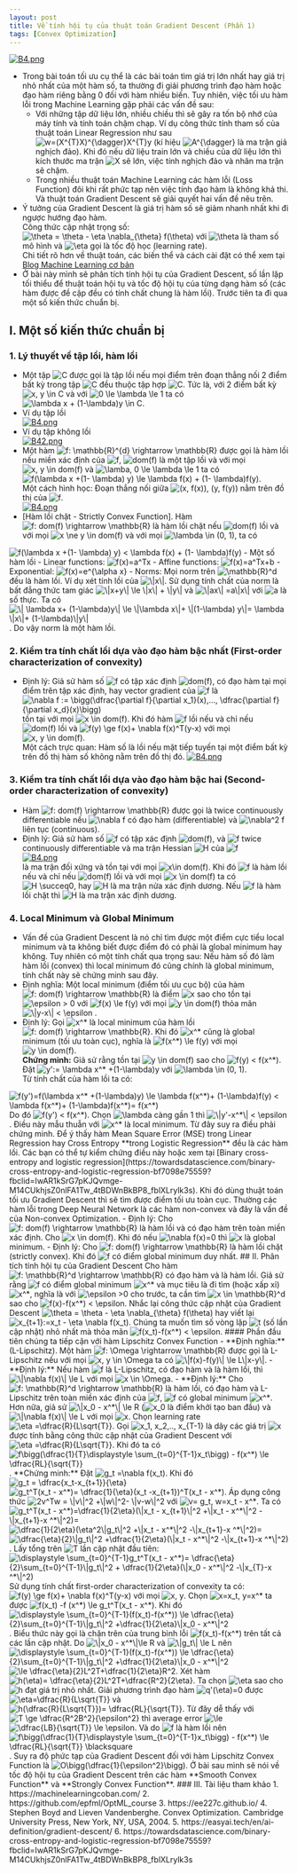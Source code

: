 ```yaml
---
layout: post
title: Về tính hội tụ của thuật toán Gradient Descent (Phần 1)
tags: [Convex Optimization]
---
```



[![B4.png](https://i.postimg.cc/B6N7nH5v/B4.png)](https://postimg.cc/TLLJky48)
- Trong bài toán tối ưu cụ thể là các bài toán tìm giá trị lớn nhất hay giá trị nhỏ nhất của một hàm số, ta thường đi giải phương trình đạo hàm hoặc đạo hàm riêng bằng 0 đối với hàm nhiều biến. Tuy nhiên, việc tối ưu hàm lỗi trong Machine Learning gặp phải các vấn đề sau:  
  - Với những tập dữ liệu lớn, nhiều chiều thì sẽ gây ra tốn bộ nhớ của máy tính và tính toán chậm chạp. Ví dụ công thức tính tham số của thuật toán Linear Regression như sau <img src="https://i.upmath.me/svg/w%3D(X%5E%7BT%7DX)%5E%7B%5Cdagger%7DX%5E%7BT%7Dy" alt="w=(X^{T}X)^{\dagger}X^{T}y" />  (kí hiệu <img src="https://i.upmath.me/svg/%20A%5E%7B%5Cdagger%7D" alt=" A^{\dagger}" /> là ma trận giả nghịch đảo). Khi đó nếu dữ liệu train lớn và chiều của dữ liệu lớn thì kích thước ma trận <img src="https://i.upmath.me/svg/X" alt="X" /> sẽ lớn, việc tính nghịch đảo và nhân ma trận sẽ chậm.
  - Trong nhiều thuật toán Machine Learning các hàm lỗi (Loss Function) đôi khi rất phức tạp nên việc tính đạo hàm là không khả thi.  
Và thuật toán Gradient Descent sẽ giải quyết hai vấn đề nêu trên.
- Ý tưởng của Gradient Descent là giá trị hàm số sẽ giảm nhanh nhất khi đi ngược hướng đạo hàm.  
Công thức cập nhật trọng số:  <img src="https://i.upmath.me/svg/%5Ctheta%20%3D%20%5Ctheta%20-%20%5Ceta%20%5Cnabla_%7B%5Ctheta%7D%20f(%5Ctheta)" alt="\theta = \theta - \eta \nabla_{\theta} f(\theta)" /> với <img src="https://i.upmath.me/svg/%5Ctheta%20" alt="\theta " /> là tham số mô hình và <img src="https://i.upmath.me/svg/%5Ceta%20" alt="\eta " /> gọi là tốc độ học (learning rate).  
Chi tiết rõ hơn về thuật toán, các biến thể và cách cài đặt có thể xem tại  [Blog Machine Learning cơ bản](https://machinelearningcoban.com/2017/01/12/gradientdescent/)
- Ở bài này mình sẽ phân tích tính hội tụ của Gradient Descent, số lần lặp tối thiểu để thuật toán hội tụ và tốc độ hội tụ của từng dạng hàm số (các hàm được đề cập đều có tính chất chung là hàm lồi). Trước tiên ta đi qua một số kiến thức chuẩn bị.  
## I. Một số kiến thức chuẩn bị  
### 1. Lý thuyết về tập lồi, hàm lồi
- Một tập <img src="https://i.upmath.me/svg/C" alt="C" /> được gọi là tập lồi nếu mọi điểm trên đoạn thẳng nối 2 điểm bất kỳ trong tập <img src="https://i.upmath.me/svg/C" alt="C" /> đều thuộc tập hợp <img src="https://i.upmath.me/svg/C" alt="C" />. Tức là, với 2 điểm bất kỳ <img src="https://i.upmath.me/svg/x%2C%20y%20%5Cin%20C" alt="x, y \in C" /> và với <img src="https://i.upmath.me/svg/0%20%5Cle%20%5Clambda%20%5Cle%201" alt="0 \le \lambda \le 1" /> ta có <img src="https://i.upmath.me/svg/%5Clambda%20x%20%2B%20(1-%5Clambda)y%20%5Cin%20C" alt="\lambda x + (1-\lambda)y \in C" />.  
- Ví dụ tập lồi  
[![B4.png](https://i.postimg.cc/c1D7Fbg5/B4.png)](https://postimg.cc/mhHFDVSQ)
- Ví dụ tập không lồi  
[![B42.png](https://i.postimg.cc/sXLYgBrC/B42.png)](https://postimg.cc/TLrLk31t)
- Một hàm <img src="https://i.upmath.me/svg/f%3A%20%5Cmathbb%7BR%7D%5E%7Bd%7D%20%5Crightarrow%20%5Cmathbb%7BR%7D" alt="f: \mathbb{R}^{d} \rightarrow \mathbb{R}" /> được gọi là hàm lồi nếu miền xác định của <img src="https://i.upmath.me/svg/f" alt="f" />, <img src="https://i.upmath.me/svg/dom(f)" alt="dom(f)" /> là một tập lồi và với mọi <img src="https://i.upmath.me/svg/x%2C%20y%20%5Cin%20dom(f)" alt="x, y \in dom(f)" /> và <img src="https://i.upmath.me/svg/%5Clamba%2C%200%20%5Cle%20%5Clambda%20%5Cle%201" alt="\lamba, 0 \le \lambda \le 1" /> ta có  
<img src="https://i.upmath.me/svg/f(%5Clambda%20x%20%2B(1-%20%5Clambda)%20y)%20%5Cle%20%5Clambda%20f(x)%20%2B%20(1-%20%5Clambda)f(y)" alt="f(\lambda x +(1- \lambda) y) \le \lambda f(x) + (1- \lambda)f(y)" />.  
Một cách hình học: Đoạn thẳng nối giữa <img src="https://i.upmath.me/svg/(x%2C%20f(x))%2C%20(y%2C%20f(y))" alt="(x, f(x)), (y, f(y))" /> nằm trên đồ thị của <img src="https://i.upmath.me/svg/f" alt="f" />.  
[![B4.png](https://i.postimg.cc/02H7GWXd/B4.png)](https://postimg.cc/7f0CwVkf)
- [Hàm lồi chặt - Strictly Convex Function]. Hàm <img src="https://i.upmath.me/svg/f%3A%20dom(f)%20%5Crightarrow%20%5Cmathbb%7BR%7D" alt="f: dom(f) \rightarrow \mathbb{R}" /> là hàm lồi chặt nếu <img src="https://i.upmath.me/svg/dom(f)" alt="dom(f)" /> lồi và với mọi <img src="https://i.upmath.me/svg/x%20%5Cne%20y%20%5Cin%20dom(f)" alt="x \ne y \in dom(f)" /> và với mọi <img src="https://i.upmath.me/svg/%5Clambda%20%5Cin%20(0%2C%201)" alt="\lambda \in (0, 1)" />, ta có  
<img src="https://i.upmath.me/svg/f(%5Clambda%20x%20%2B(1-%20%5Clambda)%20y)%20%3C%20%5Clambda%20f(x)%20%2B%20(1-%20%5Clambda)f(y)" alt="f(\lambda x +(1- \lambda) y) &lt; \lambda f(x) + (1- \lambda)f(y)" />
- Một số hàm lồi
   - Linear functions: <img src="https://i.upmath.me/svg/f(x)%3Da%5ETx" alt="f(x)=a^Tx" />  
   - Affine functions: <img src="https://i.upmath.me/svg/f(x)%3Da%5ETx%2Bb" alt="f(x)=a^Tx+b" />
   - Exponential: <img src="https://i.upmath.me/svg/f(x)%3De%5E%7B%5Calpha%20x%7D" alt="f(x)=e^{\alpha x}" />  
   - Norms: Mọi norm trên <img src="https://i.upmath.me/svg/%5Cmathbb%7BR%7D%5Ed" alt="\mathbb{R}^d" /> đều là hàm lồi.  
     Ví dụ xét tính lồi của <img src="https://i.upmath.me/svg/%5C%7Cx%5C%7C" alt="\|x\|" />.
     Sử dụng tính chất của norm là bất đẳng thức tam giác <img src="https://i.upmath.me/svg/%5C%7Cx%2By%5C%7C%20%5Cle%20%5C%7Cx%5C%7C%20%2B%20%5C%7Cy%5C%7C" alt="\|x+y\| \le \|x\| + \|y\|" /> và <img src="https://i.upmath.me/svg/%5C%7Cax%5C%7C%20%3Da%5C%7Cx%5C%7C" alt="\|ax\| =a\|x\|" /> với <img src="https://i.upmath.me/svg/a" alt="a" /> là số thực.  
     Ta có <img src="https://i.upmath.me/svg/%5C%7C%20%5Clambda%20x%2B%20(1-%5Clambda)y%5C%7C%20%5Cle%20%5C%7C%5Clambda%20x%5C%7C%2B%20%5C%7C(1-%5Clambda)%20y%5C%7C%3D%20%5Clambda%20%5C%7Cx%5C%7C%2B%20(1-%5Clambda)%5C%7Cy%5C%7C" alt="\| \lambda x+ (1-\lambda)y\| \le \|\lambda x\|+ \|(1-\lambda) y\|= \lambda \|x\|+ (1-\lambda)\|y\|" />. Do vậy norm là một hàm lồi.  

  
### 2. Kiểm tra tính chất lồi dựa vào đạo hàm bậc nhất (First-order characterization of convexity)
- Định lý: Giả sử hàm số <img src="https://i.upmath.me/svg/f" alt="f" /> có tập xác định <img src="https://i.upmath.me/svg/dom(f)" alt="dom(f)" />, có đạo hàm tại mọi điểm trên tập xác định, hay vector gradient của <img src="https://i.upmath.me/svg/f" alt="f" /> là <img src="https://i.upmath.me/svg/%5Cnabla%20f%20%3A%3D%20%5Cbigg(%5Cdfrac%7B%5Cpartial%20f%7D%7B%5Cpartial%20x_1%7D(x)%2C...%2C%20%5Cdfrac%7B%5Cpartial%20f%7D%7B%5Cpartial%20x_d%7D(x)%5Cbigg)" alt="\nabla f := \bigg(\dfrac{\partial f}{\partial x_1}(x),..., \dfrac{\partial f}{\partial x_d}(x)\bigg)" /> tồn tại với mọi <img src="https://i.upmath.me/svg/x%20%5Cin%20dom(f)" alt="x \in dom(f)" />. Khi đó hàm <img src="https://i.upmath.me/svg/f" alt="f" /> lồi nếu và chỉ nếu <img src="https://i.upmath.me/svg/dom(f)" alt="dom(f)" /> lồi và <img src="https://i.upmath.me/svg/f(y)%20%5Cge%20f(x)%2B%20%5Cnabla%20f(x)%5ET(y-x)" alt="f(y) \ge f(x)+ \nabla f(x)^T(y-x)" /> với mọi <img src="https://i.upmath.me/svg/x%2C%20y%20%5Cin%20dom(f)" alt="x, y \in dom(f)" />.  
Một cách trực quan: Hàm số là lồi nếu mặt tiếp tuyến tại một điểm bất kỳ trên đồ thị hàm số không nằm trên đồ thị đó.
 [![B4.png](https://i.postimg.cc/8z62FM06/B4.png)](https://postimg.cc/bZqCWD8y)
### 3. Kiểm tra tính chất lồi dựa vào đạo hàm bậc hai (Second-order characterization of convexity)
- Hàm <img src="https://i.upmath.me/svg/f%3A%20dom(f)%20%5Crightarrow%20%5Cmathbb%7BR%7D" alt="f: dom(f) \rightarrow \mathbb{R}" /> được gọi là twice continuously differentiable nếu <img src="https://i.upmath.me/svg/%5Cnabla%20f" alt="\nabla f" /> có đạo hàm (differentiable) và <img src="https://i.upmath.me/svg/%5Cnabla%5E2%20f" alt="\nabla^2 f" /> liên tục (continuous).
- Định lý: Giả sử hàm số <img src="https://i.upmath.me/svg/f" alt="f" /> có tập xác định <img src="https://i.upmath.me/svg/dom(f)" alt="dom(f)" />, và <img src="https://i.upmath.me/svg/f" alt="f" /> twice
continuously differentiable và ma trận Hessian <img src="https://i.upmath.me/svg/H" alt="H" /> của <img src="https://i.upmath.me/svg/f" alt="f" />  
[![B4.png](https://i.postimg.cc/fbhqPFTH/B4.png)](https://postimg.cc/fVBvt8dX)  
 là ma trận đối xứng và tồn tại với mọi <img src="https://i.upmath.me/svg/x%5Cin%20dom(f)" alt="x\in dom(f)" />. Khi đó <img src="https://i.upmath.me/svg/f" alt="f" /> là hàm lồi nếu và chỉ nếu <img src="https://i.upmath.me/svg/dom(f)" alt="dom(f)" /> lồi và với mọi <img src="https://i.upmath.me/svg/x%20%5Cin%20dom(f)" alt="x \in dom(f)" /> ta có <img src="https://i.upmath.me/svg/%20H%20%5Csucceq0" alt=" H \succeq0" />, hay <img src="https://i.upmath.me/svg/H" alt="H" /> là ma trận nửa xác định dương. Nếu <img src="https://i.upmath.me/svg/f" alt="f" /> là hàm lồi chặt thì <img src="https://i.upmath.me/svg/H" alt="H" /> là ma trận xác định dương.  
### 4. Local Minimum và Global Minimum
- Vấn đề của Gradient Descent là nó chỉ tìm được một điểm cực tiểu local minimum và ta không biết được điểm đó có phải là global minimum hay không. Tuy nhiên có một tính chất qua trọng sau: Nếu hàm số đó làm hàm lồi (convex) thì local minimum đó cũng chính là global minimum, tính chất này sẽ chứng minh sau đây.  
- Định nghĩa: Một local minimum (điểm tối ưu cục bộ) của hàm <img src="https://i.upmath.me/svg/f%3A%20dom(f)%20%5Crightarrow%20%5Cmathbb%7BR%7D" alt="f: dom(f) \rightarrow \mathbb{R}" /> là điểm <img src="https://i.upmath.me/svg/x" alt="x" /> sao cho tồn tại <img src="https://i.upmath.me/svg/%5Cepsilon%20%3E%200" alt="\epsilon &gt; 0" /> với <img src="https://i.upmath.me/svg/f(x)%20%5Cle%20f(y)" alt="f(x) \le f(y)" /> với mọi <img src="https://i.upmath.me/svg/y%20%5Cin%20dom(f)" alt="y \in dom(f)" /> thỏa mãn <img src="https://i.upmath.me/svg/%5C%7Cy-x%5C%7C%20%3C%20%5Cepsilon" alt="\|y-x\| &lt; \epsilon" /> .  
- Định lý: Gọi <img src="https://i.upmath.me/svg/x%5E*" alt="x^*" /> là local minimum của hàm lồi <img src="https://i.upmath.me/svg/f%3A%20dom(f)%20%5Crightarrow%20%5Cmathbb%7BR%7D" alt="f: dom(f) \rightarrow \mathbb{R}" />. Khi đó <img src="https://i.upmath.me/svg/x%5E*" alt="x^*" /> cũng là global minimum (tối ưu toàn cục), nghĩa là <img src="https://i.upmath.me/svg/f(x%5E*)%20%5Cle%20f(y)" alt="f(x^*) \le f(y)" /> với mọi <img src="https://i.upmath.me/svg/y%20%5Cin%20dom(f)" alt="y \in dom(f)" />.  
**Chứng minh:** Giả sử rằng tồn tại <img src="https://i.upmath.me/svg/y%20%5Cin%20dom(f)" alt="y \in dom(f)" /> sao cho <img src="https://i.upmath.me/svg/f(y)%20%3C%20f(x%5E*)" alt="f(y) &lt; f(x^*)" />.  
Đặt <img src="https://i.upmath.me/svg/y'%3A%3D%20%5Clambda%20x%5E*%20%2B(1-%5Clambda)y" alt="y':= \lambda x^* +(1-\lambda)y" /> với <img src="https://i.upmath.me/svg/%5Clambda%20%5Cin%20(0%2C%201)" alt="\lambda \in (0, 1)" />.  
Từ tính chất của hàm lồi ta có:  
<img src="https://i.upmath.me/svg/f(y')%3Df(%5Clambda%20x%5E*%20%2B(1-%5Clambda)y)%20%5Cle%20%5Clambda%20f(x%5E*)%2B%20(1-%5Clambda)f(y)%20%3C%20%5Clambda%20f(x%5E*)%2B%20(1-%5Clambda)f(x%5E*)%3D%20f(x%5E*)" alt="f(y')=f(\lambda x^* +(1-\lambda)y) \le \lambda f(x^*)+ (1-\lambda)f(y) &lt; \lambda f(x^*)+ (1-\lambda)f(x^*)= f(x^*)" />  
Do đó <img src="https://i.upmath.me/svg/f(y')%20%3C%20f(x%5E*)" alt="f(y') &lt; f(x^*)" />. Chọn <img src="https://i.upmath.me/svg/%5Clambda" alt="\lambda" /> càng gần 1 thì <img src="https://i.upmath.me/svg/%5C%7Cy'-x%5E*%5C%7C%20%3C%20%5Cepsilon" alt="\|y'-x^*\| &lt; \epsilon" />. Điều này mẫu thuẫn với <img src="https://i.upmath.me/svg/x%5E*" alt="x^*" /> là local minimum.  
Từ đây suy ra điều phải chứng minh.  
Để ý thấy hàm Mean Square Error (MSE) trong Linear Regression hay Cross Entropy **trong Logistic Regression** đều là các hàm lồi. Các bạn có thể tự kiểm chứng điều này hoặc xem tại [Binary cross-entropy and logistic regression](https://towardsdatascience.com/binary-cross-entropy-and-logistic-regression-bf7098e75559?fbclid=IwAR1kSrG7pKJQvmge-M14CUkhjsZ0nlFA1Tw_4tBDWnBkBP8_fblXLrylk3s). Khi đó dùng thuật toán tối ưu Gradient Descent thì sẽ tìm được điểm tối ưu toàn cục.  
Thường các hàm lỗi trong Deep Neural Network là các hàm non-convex và đây là vấn đề của Non-convex Optimization.  
- Định lý: Cho <img src="https://i.upmath.me/svg/f%3A%20dom(f)%20%5Crightarrow%20%5Cmathbb%7BR%7D" alt="f: dom(f) \rightarrow \mathbb{R}" /> là hàm lồi và có đạo hàm trên toàn miền xác định. Cho <img src="https://i.upmath.me/svg/x%20%5Cin%20dom(f)" alt="x \in dom(f)" />. Khi đó nếu <img src="https://i.upmath.me/svg/%5Cnabla%20f(x)%3D0" alt="\nabla f(x)=0" /> thì <img src="https://i.upmath.me/svg/x" alt="x" /> là global minimum.  
- Định lý: Cho <img src="https://i.upmath.me/svg/f%3A%20dom(f)%20%5Crightarrow%20%5Cmathbb%7BR%7D" alt="f: dom(f) \rightarrow \mathbb{R}" /> là hàm lồi chặt (strictly convex). Khi đó <img src="https://i.upmath.me/svg/f" alt="f" /> có điểm global minimum duy nhất.
## II. Phân tích tính hội tụ của Gradient Descent
Cho hàm <img src="https://i.upmath.me/svg/f%3A%20%5Cmathbb%7BR%7D%5Ed%20%5Crightarrow%20%5Cmathbb%7BR%7D" alt="f: \mathbb{R}^d \rightarrow \mathbb{R}" /> có đạo hàm và là hàm lồi. Giả sử rằng <img src="https://i.upmath.me/svg/f" alt="f" /> có điểm global minimum <img src="https://i.upmath.me/svg/x%5E*" alt="x^*" /> và mục tiêu là đi tìm (hoặc xấp xỉ) <img src="https://i.upmath.me/svg/x%5E*" alt="x^*" />, nghĩa là với <img src="https://i.upmath.me/svg/%20%5Cepsilon%20%3E0" alt=" \epsilon &gt;0" /> cho trước, ta cần tìm <img src="https://i.upmath.me/svg/x%20%5Cin%20%5Cmathbb%7BR%7D%5Ed" alt="x \in \mathbb{R}^d" /> sao cho <img src="https://i.upmath.me/svg/f(x)-f(x%5E*)%20%3C%20%5Cepsilon" alt="f(x)-f(x^*) &lt; \epsilon" />.  
Nhắc lại công thức cập nhật của Gradient Descent  <img src="https://i.upmath.me/svg/%5Ctheta%20%3D%20%5Ctheta%20-%20%5Ceta%20%5Cnabla_%7B%5Ctheta%7D%20f(%5Ctheta)" alt="\theta = \theta - \eta \nabla_{\theta} f(\theta)" /> hay viết lại <img src="https://i.upmath.me/svg/x_%7Bt%2B1%7D%3A%3Dx_t%20-%20%5Ceta%20%5Cnabla%20f(x_t)" alt="x_{t+1}:=x_t - \eta \nabla f(x_t)" />. Chúng ta muốn tìm số vòng lặp <img src="https://i.upmath.me/svg/t" alt="t" /> (số lần cập nhật) nhỏ nhất mà thỏa mãn <img src="https://i.upmath.me/svg/f(x_t)-f(x%5E*)%20%3C%20%5Cepsilon" alt="f(x_t)-f(x^*) &lt; \epsilon" />.  
#### Phần đầu tiên chúng ta tiếp cận với hàm Lipschitz Convex Function  
- **Định nghĩa:** (L-Lipschitz). Một hàm <img src="https://i.upmath.me/svg/f%3A%20%5COmega%20%5Crightarrow%20%5Cmathbb%7BR%7D" alt="f: \Omega \rightarrow \mathbb{R}" /> được gọi là L-Lipschitz nếu với mọi <img src="https://i.upmath.me/svg/x%2C%20y%20%5Cin%20%5COmega" alt="x, y \in \Omega" /> ta có <img src="https://i.upmath.me/svg/%5C%7Cf(x)-f(y)%5C%7C%20%5Cle%20L%5C%7Cx-y%5C%7C" alt="\|f(x)-f(y)\| \le L\|x-y\|" />.  
- **Định lý:** Nếu hàm <img src="https://i.upmath.me/svg/f" alt="f" /> là L-Lipschitz, có đạo hàm và là hàm lồi, thì <img src="https://i.upmath.me/svg/%5C%7C%5Cnabla%20f(x)%5C%7C%20%5Cle%20L%20" alt="\|\nabla f(x)\| \le L " /> với mọi <img src="https://i.upmath.me/svg/x%20%5Cin%20%5COmega" alt="x \in \Omega" />.  
- **Định lý:** Cho <img src="https://i.upmath.me/svg/%20f%3A%20%5Cmathbb%7BR%7D%5Ed%20%5Crightarrow%20%5Cmathbb%7BR%7D" alt=" f: \mathbb{R}^d \rightarrow \mathbb{R}" /> là hàm lồi, có đạo hàm và L-Lipschitz trên toàn miền xác định của <img src="https://i.upmath.me/svg/f" alt="f" />, <img src="https://i.upmath.me/svg/f" alt="f" /> có global minimum <img src="https://i.upmath.me/svg/x%5E*" alt="x^*" />. Hơn nữa, giả sử <img src="https://i.upmath.me/svg/%5C%7Cx_0%20-%20x%5E*%5C%7C%20%5Cle%20R" alt="\|x_0 - x^*\| \le R" /> (<img src="https://i.upmath.me/svg/x_0" alt="x_0" /> là điểm khởi tạo ban đầu) và <img src="https://i.upmath.me/svg/%5C%7C%5Cnabla%20f(x)%5C%7C%20%5Cle%20L" alt="\|\nabla f(x)\| \le L" /> với mọi <img src="https://i.upmath.me/svg/x" alt="x" />. Chọn learning rate <img src="https://i.upmath.me/svg/%5Ceta%20%3D%5Cdfrac%7BR%7D%7BL%5Csqrt%7BT%7D%7D" alt="\eta =\dfrac{R}{L\sqrt{T}}" />. Gọi <img src="https://i.upmath.me/svg/x_1%2C%20x_2%2C..%2C%20x_%7BT-1%7D" alt="x_1, x_2,.., x_{T-1}" /> là dãy các giá trị <img src="https://i.upmath.me/svg/x" alt="x" /> được tính bằng công thức cập nhật của Gradient Descent với <img src="https://i.upmath.me/svg/%5Ceta%20%3D%5Cdfrac%7BR%7D%7BL%5Csqrt%7BT%7D%7D" alt="\eta =\dfrac{R}{L\sqrt{T}}" />.  
Khi đó ta có  <img src="https://i.upmath.me/svg/f%5Cbigg(%5Cdfrac%7B1%7D%7BT%7D%5Cdisplaystyle%20%5Csum_%7Bt%3D0%7D%5E%7BT-1%7Dx_t%5Cbigg)%20-%20f(x%5E*)%20%5Cle%20%5Cdfrac%7BRL%7D%7B%5Csqrt%7BT%7D%7D" alt="f\bigg(\dfrac{1}{T}\displaystyle \sum_{t=0}^{T-1}x_t\bigg) - f(x^*) \le \dfrac{RL}{\sqrt{T}}" />.  
**Chứng minh:**  
Đặt <img src="https://i.upmath.me/svg/g_t%20%3D%5Cnabla%20f(x_t)" alt="g_t =\nabla f(x_t)" />. Khi đó <img src="https://i.upmath.me/svg/g_t%20%3D%20%5Cdfrac%7Bx_t-x_%7Bt%2B1%7D%7D%7B%5Ceta%7D" alt="g_t = \dfrac{x_t-x_{t+1}}{\eta}" />  
<img src="https://i.upmath.me/svg/g_t%5ET(x_t%20-%20x%5E*)%3D%20%5Cdfrac%7B1%7D%7B%5Ceta%7D(x_t%20-x_%7Bt%2B1%7D)%5ET(x_t%20-%20x%5E*)" alt="g_t^T(x_t - x^*)= \dfrac{1}{\eta}(x_t -x_{t+1})^T(x_t - x^*)" />.  
Áp dụng công thức <img src="https://i.upmath.me/svg/2v%5ETw%20%3D%20%5C%7Cv%5C%7C%5E2%20%2B%5C%7Cw%5C%7C%5E2-%20%5C%7Cv-w%5C%7C%5E2" alt="2v^Tw = \|v\|^2 +\|w\|^2- \|v-w\|^2" /> với <img src="https://i.upmath.me/svg/v%3D%20g_t%2C%20w%3Dx_t%20-%20x%5E*" alt="v= g_t, w=x_t - x^*" />.  
Ta có <img src="https://i.upmath.me/svg/%20g_t%5ET(x_t%20-%20x%5E*)%3D%5Cdfrac%7B1%7D%7B2%5Ceta%7D(%5C%7Cx_t%20-%20x_%7Bt%2B1%7D%5C%7C%5E2%20%2B%5C%7Cx_t%20-%20x%5E*%5C%7C%5E2%20-%5C%7Cx_%7Bt%2B1%7D-x%20%5E*%5C%7C%5E2)%3D%20%20%20%20" alt=" g_t^T(x_t - x^*)=\dfrac{1}{2\eta}(\|x_t - x_{t+1}\|^2 +\|x_t - x^*\|^2 -\|x_{t+1}-x ^*\|^2)=    " />
<img src="https://i.upmath.me/svg/%20%5Cdfrac%7B1%7D%7B2%5Ceta%7D(%5Ceta%5E2%5C%7Cg_t%5C%7C%5E2%20%2B%5C%7Cx_t%20-%20x%5E*%5C%7C%5E2%20-%5C%7Cx_%7Bt%2B1%7D-x%20%5E*%5C%7C%5E2)%3D%20%20" alt=" \dfrac{1}{2\eta}(\eta^2\|g_t\|^2 +\|x_t - x^*\|^2 -\|x_{t+1}-x ^*\|^2)=  " />
<img src="https://i.upmath.me/svg/%5Cdfrac%7B%5Ceta%7D%7B2%7D%5C%7Cg_t%5C%7C%5E2%20%2B%5Cdfrac%7B1%7D%7B2%5Ceta%7D(%5C%7Cx_t%20-%20x%5E*%5C%7C%5E2%20-%5C%7Cx_%7Bt%2B1%7D-x%20%5E*%5C%7C%5E2)" alt="\dfrac{\eta}{2}\|g_t\|^2 +\dfrac{1}{2\eta}(\|x_t - x^*\|^2 -\|x_{t+1}-x ^*\|^2)" />.  
Lấy tổng trên <img src="https://i.upmath.me/svg/T" alt="T" /> lần cập nhật đầu tiên:  
<img src="https://i.upmath.me/svg/%5Cdisplaystyle%20%5Csum_%7Bt%3D0%7D%5E%7BT-1%7Dg_t%5ET(x_t%20-%20x%5E*)%3D%20%5Cdfrac%7B%5Ceta%7D%7B2%7D%5Csum_%7Bt%3D0%7D%5E%7BT-1%7D%5C%7Cg_t%5C%7C%5E2%20%2B%20%5Cdfrac%7B1%7D%7B2%5Ceta%7D(%5C%7Cx_0%20-%20x%5E*%5C%7C%5E2%20-%5C%7Cx_%7BT%7D-x%20%5E*%5C%7C%5E2)" alt="\displaystyle \sum_{t=0}^{T-1}g_t^T(x_t - x^*)= \dfrac{\eta}{2}\sum_{t=0}^{T-1}\|g_t\|^2 + \dfrac{1}{2\eta}(\|x_0 - x^*\|^2 -\|x_{T}-x ^*\|^2)" />  
Sử dụng tính chất first-order characterization of convexity ta có:  
<img src="https://i.upmath.me/svg/f(y)%20%5Cge%20f(x)%2B%20%5Cnabla%20f(x)%5ET(y-x)" alt="f(y) \ge f(x)+ \nabla f(x)^T(y-x)" /> với mọi <img src="https://i.upmath.me/svg/x%2C%20y" alt="x, y" />.  
Chọn <img src="https://i.upmath.me/svg/x%3Dx_t%2C%20y%3Dx%5E*" alt="x=x_t, y=x^*" /> ta được <img src="https://i.upmath.me/svg/f(x_t)%20-f%20(x%5E*)%20%5Cle%20g_t%5ET(x_t%20-%20x%5E*)" alt="f(x_t) -f (x^*) \le g_t^T(x_t - x^*)" />.  
Khi đó <img src="https://i.upmath.me/svg/%5Cdisplaystyle%20%5Csum_%7Bt%3D0%7D%5E%7BT-1%7D(f(x_t)-f(x%5E*))%20%5Cle%20%5Cdfrac%7B%5Ceta%7D%7B2%7D%5Csum_%7Bt%3D0%7D%5E%7BT-1%7D%5C%7Cg_t%5C%7C%5E2%20%2B%5Cdfrac%7B1%7D%7B2%5Ceta%7D%5C%7Cx_0%20-%20x%5E*%5C%7C%5E2" alt="\displaystyle \sum_{t=0}^{T-1}(f(x_t)-f(x^*)) \le \dfrac{\eta}{2}\sum_{t=0}^{T-1}\|g_t\|^2 +\dfrac{1}{2\eta}\|x_0 - x^*\|^2" />.  
Biểu thức này gọi là chặn trên của trung bình lỗi <img src="https://i.upmath.me/svg/f(x_t)-f(x%5E*)" alt="f(x_t)-f(x^*)" /> trên tất cả các lần cập nhật.  
Do <img src="https://i.upmath.me/svg/%5C%7Cx_0%20-%20x%5E*%5C%7C%5Cle%20R" alt="\|x_0 - x^*\|\le R" /> và <img src="https://i.upmath.me/svg/%5C%7Cg_t%5C%7C%20%5Cle%20L" alt="\|g_t\| \le L" /> nên   
<img src="https://i.upmath.me/svg/%5Cdisplaystyle%20%5Csum_%7Bt%3D0%7D%5E%7BT-1%7D(f(x_t)-f(x%5E*))%20%5Cle%20%5Cdfrac%7B%5Ceta%7D%7B2%7D%5Csum_%7Bt%3D0%7D%5E%7BT-1%7D%5C%7Cg_t%5C%7C%5E2%20%2B%5Cdfrac%7B1%7D%7B2%5Ceta%7D%5C%7Cx_0%20-%20x%5E*%5C%7C%5E2" alt="\displaystyle \sum_{t=0}^{T-1}(f(x_t)-f(x^*)) \le \dfrac{\eta}{2}\sum_{t=0}^{T-1}\|g_t\|^2 +\dfrac{1}{2\eta}\|x_0 - x^*\|^2" />  
<img src="https://i.upmath.me/svg/%5Cle%20%5Cdfrac%7B%5Ceta%7D%7B2%7DL%5E2T%2B%5Cdfrac%7B1%7D%7B2%5Ceta%7DR%5E2" alt="\le \dfrac{\eta}{2}L^2T+\dfrac{1}{2\eta}R^2" />.  
Xét hàm <img src="https://i.upmath.me/svg/h(%5Ceta)%3D%20%5Cdfrac%7B%5Ceta%7D%7B2%7DL%5E2T%2B%5Cdfrac%7BR%5E2%7D%7B2%5Ceta%7D" alt="h(\eta)= \dfrac{\eta}{2}L^2T+\dfrac{R^2}{2\eta}" />.  
Ta chọn <img src="https://i.upmath.me/svg/%5Ceta" alt="\eta" /> sao cho <img src="https://i.upmath.me/svg/h" alt="h" /> đạt giá trị nhỏ nhất.  
Giải phương trình đạo hàm <img src="https://i.upmath.me/svg/q'(%5Ceta)%3D0" alt="q'(\eta)=0" /> được <img src="https://i.upmath.me/svg/%5Ceta%3D%5Cdfrac%7BR%7D%7BL%5Csqrt%7BT%7D%7D" alt="\eta=\dfrac{R}{L\sqrt{T}}" /> và <img src="https://i.upmath.me/svg/h(%5Cdfrac%7BR%7D%7BL%5Csqrt%7BT%7D%7D)%3D%20%5Cdfrac%7BRL%7D%7B%5Csqrt%7BT%7D%7D" alt="h(\dfrac{R}{L\sqrt{T}})= \dfrac{RL}{\sqrt{T}}" />.  
Từ đây dễ thấy với <img src="https://i.upmath.me/svg/T%20%5Cge%20%5Cdfrac%7BR%5E2B%5E2%7D%7B%5Cepsilon%5E2%7D" alt="T \ge \dfrac{R^2B^2}{\epsilon^2}" /> thì average error <img src="https://i.upmath.me/svg/%5Cle" alt="\le" /> <img src="https://i.upmath.me/svg/%5Cdfrac%7BLB%7D%7B%5Csqrt%7BT%7D%7D%20%5Cle%20%5Cepsilon" alt="\dfrac{LB}{\sqrt{T}} \le \epsilon" />.  
Và do <img src="https://i.upmath.me/svg/f" alt="f" /> là hàm lồi nên <img src="https://i.upmath.me/svg/f%5Cbigg(%5Cdfrac%7B1%7D%7BT%7D%5Cdisplaystyle%20%5Csum_%7Bt%3D0%7D%5E%7BT-1%7Dx_t%5Cbigg)%20-%20f(x%5E*)%20%5Cle%20%5Cdfrac%7BRL%7D%7B%5Csqrt%7BT%7D%7D%20%5Cblacksquare" alt="f\bigg(\dfrac{1}{T}\displaystyle \sum_{t=0}^{T-1}x_t\bigg) - f(x^*) \le \dfrac{RL}{\sqrt{T}} \blacksquare" />.  
Suy ra độ phức tạp của Gradient Descent đối với hàm Lipschitz Convex Function là <img src="https://i.upmath.me/svg/O%5Cbigg(%5Cdfrac%7B1%7D%7B%5Cepsilon%5E2%7D%5Cbigg)" alt="O\bigg(\dfrac{1}{\epsilon^2}\bigg)" />.  
Ở bài sau mình sẽ nói về tốc độ hội tụ của Gradient Descent trên các hàm **Smooth Convex Function** và **Strongly Convex Function**.  
### III. Tài liệu tham khảo
1. https://machinelearningcoban.com/  
2. https://github.com/epfml/OptML_course  
3. https://ee227c.github.io/  
4. Stephen Boyd and Lieven Vandenberghe.  
Convex Optimization.  
Cambridge University Press, New York, NY, USA, 2004.  
5. https://easyai.tech/en/ai-definition/gradient-descent/  
6. https://towardsdatascience.com/binary-cross-entropy-and-logistic-regression-bf7098e75559?fbclid=IwAR1kSrG7pKJQvmge-M14CUkhjsZ0nlFA1Tw_4tBDWnBkBP8_fblXLrylk3s


























